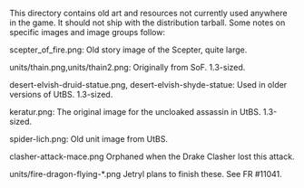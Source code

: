 This directory contains old art and resources not currently used anywhere in
the game.  It should not ship with the distribution tarball.
Some notes on specific images and image groups follow:

scepter_of_fire.png:
   Old story image of the Scepter, quite large.

units/thain.png,units/thain2.png:
   Originally from SoF.  1.3-sized.

desert-elvish-druid-statue.png, desert-elvish-shyde-statue:
   Used in older versions of UtBS. 1.3-sized.

keratur.png:
   The original image for the uncloaked assassin in UtBS.  1.3-sized.

spider-lich.png:
   Old unit image from UtBS.

clasher-attack-mace.png
   Orphaned when the Drake Clasher lost this attack.

units/fire-dragon-flying-*.png
   Jetryl plans to finish these.  See FR #11041.
